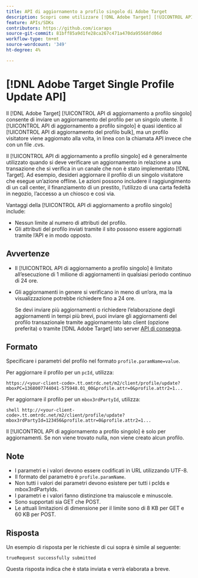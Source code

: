```yaml
---
title: API di aggiornamento a profilo singolo di Adobe Target
description: Scopri come utilizzare [!DNL Adobe Target] [!UICONTROL API di aggiornamento a profilo singolo] per inviare i dati del profilo di un singolo visitatore a [!DNL Target].
feature: APIs/SDKs
contributors: https://github.com/icaraps
source-git-commit: 81bff85a9d1fe28ca267c471a470da95568fd06d
workflow-type: tm+mt
source-wordcount: '349'
ht-degree: 4%

---
```


# [!DNL Adobe Target Single Profile Update API]

Il [!DNL Adobe Target] [!UICONTROL API di aggiornamento a profilo singolo] consente di inviare un aggiornamento del profilo per un singolo utente. Il [!UICONTROL API di aggiornamento a profilo singolo] è quasi identico al [!UICONTROL API di aggiornamento del profilo bulk], ma un profilo visitatore viene aggiornato alla volta, in linea con la chiamata API invece che con un file .cvs.

Il [!UICONTROL API di aggiornamento a profilo singolo] ed è generalmente utilizzato quando si deve verificare un aggiornamento in relazione a una transazione che si verifica in un canale che non è stato implementato [!DNL Target]. Ad esempio, desideri aggiornare il profilo di un singolo visitatore che esegue un’azione offline. Le azioni possono includere il raggiungimento di un call center, il finanziamento di un prestito, l’utilizzo di una carta fedeltà in negozio, l’accesso a un chiosco e così via.

Vantaggi della [!UICONTROL API di aggiornamento a profilo singolo] include:

* Nessun limite al numero di attributi del profilo.
* Gli attributi del profilo inviati tramite il sito possono essere aggiornati tramite l’API e in modo opposto.

## Avvertenze

* Il [!UICONTROL API di aggiornamento a profilo singolo] è limitato all’esecuzione di 1 milione di aggiornamenti in qualsiasi periodo continuo di 24 ore.
* Gli aggiornamenti in genere si verificano in meno di un’ora, ma la visualizzazione potrebbe richiedere fino a 24 ore.

  Se devi inviare più aggiornamenti o richiedere l’elaborazione degli aggiornamenti in tempi più brevi, puoi inviare gli aggiornamenti del profilo transazionale tramite aggiornamento lato client (opzione preferita) o tramite [!DNL Adobe Target] lato server [API di consegna](/help/dev/implement/delivery-api/overview.md).

## Formato

Specificare i parametri del profilo nel formato `profile.paramName=value`.

Per aggiornare il profilo per un `pcId`, utilizza:

``````
https://<your-client-code>.tt.omtrdc.net/m2/client/profile/update?mboxPC=1368007744041-575948.01_00&profile.attr=0&profile.attr2=1...
``````

Per aggiornare il profilo per un `mbox3rdPartyId`, utilizza:

``````
shell http://<your-client-code>.tt.omtrdc.net/m2/client/profile/update?mbox3rdPartyId=123456&profile.attr=0&profile.attr2=1...
``````

Il [!UICONTROL API di aggiornamento a profilo singolo] è solo per aggiornamenti. Se non viene trovato nulla, non viene creato alcun profilo.

## Note

* I parametri e i valori devono essere codificati in URL utilizzando UTF-8.
* Il formato del parametro è `profile.paramName`.
* Non tutti i valori dei parametri devono esistere per tutti i pcIds e mbox3rdPartyIds.
* I parametri e i valori fanno distinzione tra maiuscole e minuscole.
* Sono supportati sia GET che POST.
* Le attuali limitazioni di dimensione per il limite sono di 8 KB per GET e 60 KB per POST.

## Risposta

Un esempio di risposta per le richieste di cui sopra è simile al seguente:

`trueRequest successfully submitted`

Questa risposta indica che è stata inviata e verrà elaborata a breve.